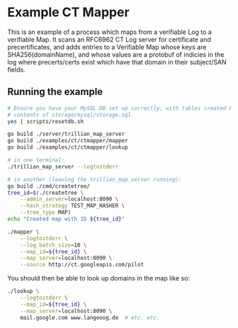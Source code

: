 # Example CT Mapper

This is an example of a process which maps from a verifiable Log to a
verifiable Map.
It scans an RFC6962 CT Log server for certificate and precertificates,
and adds entries to a Verifiable Map whose keys are SHA256(domainName), and
whose values are a protobuf of indicies in the log where precerts/certs exist
which have that domain in their subject/SAN fields.

## Running the example

```bash
# Ensure you have your MySQL DB set up correctly, with tables created by the
# contents of storage/mysql/storage.sql
yes | scripts/resetdb.sh

go build ./server/trillian_map_server
go build ./examples/ct/ctmapper/mapper
go build ./examples/ct/ctmapper/lookup

# in one terminal:
./trillian_map_server --logtostderr

# in another (leaving the trillian_map_server running):
go build ./cmd/createtree/
tree_id=$(./createtree \
    --admin_server=localhost:8090 \
    --hash_strategy TEST_MAP_HASHER \
    --tree_type MAP)
echo "Created map with ID ${tree_id}"

./mapper \
    --logtostderr \
    --log_batch_size=10 \
    --map_id=${tree_id} \
    --map_server=localhost:8090 \
    --source http://ct.googleapis.com/pilot
```

You should then be able to look up domains in the map like so:

```bash
./lookup \
    --logtostderr \
    --map_id=${tree_id} \
    --map_server=localhost:8090 \
    mail.google.com www.langeoog.de  # etc. etc.
```
